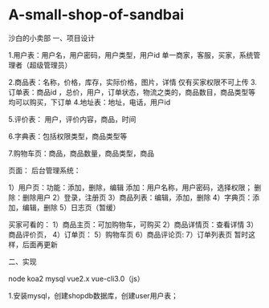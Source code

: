 # A-small-shop-of-sandbai
沙白的小卖部
一、项目设计


1.用户表：用户名，用户密码，用户类型，用户id
		单一商家，客服，买家，系统管理者（超级管理员）

2.商品表：名称，价格，库存，实际价格，图片，详情
		仅有买家权限不可上传
3.订单表：商品id ，总价，用户，订单状态，物流之类的，商品数目，商品类型等
    均可以购买，下订单
4.地址表：地址，电话，用户id

5.评价表： 用户，评价内容，商品，时间

6.字典表：包括权限类型，商品类型等

7.购物车页：商品，商品数量，商品类型，商品

页面：
后台管理系统：

1）用户页：功能：添加，删除，编辑
添加：用户名称，用户密码，选择权限；
删除：删除用户
2）登录，注册页
3）商品列表：编辑，添加，删除
4）字典页：添加，编辑，删除
5）日志页（暂缓）

买家可看的：
1）商品主页：可加购物车，可购买
2）商品详情页：查看详情
3）商品评价页，
4）订单页：
5）购物车页
6）商品评论页:
7）订单列表页
暂时这样，后面再更新

二、实现

node koa2 mysql vue2.x vue-cli3.0（js）

1.安装mysql，创建shopdb数据库，创建user用户表；





